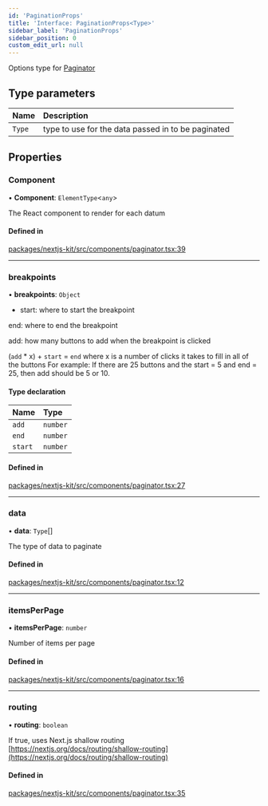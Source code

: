 ```yaml
---
id: 'PaginationProps'
title: 'Interface: PaginationProps<Type>'
sidebar_label: 'PaginationProps'
sidebar_position: 0
custom_edit_url: null
---
```


Options type for [Paginator](../modules.md#paginator)

## Type parameters

| Name   | Description                                        |
| :----- | :------------------------------------------------- |
| `Type` | type to use for the data passed in to be paginated |

## Properties

### Component

• **Component**: `ElementType`<`any`\>

The React component to render for each datum

#### Defined in

[packages/nextjs-kit/src/components/paginator.tsx:39](https://github.com/pantheon-systems/decoupled-kit-js/blob/32b3f2995/packages/nextjs-kit/src/components/paginator.tsx#L39)

---

### breakpoints

• **breakpoints**: `Object`

- start: where to start the breakpoint

end: where to end the breakpoint

add: how many buttons to add when the breakpoint is clicked

(`add` \* x) + `start` = `end` where x is a number of clicks it takes to fill in
all of the buttons For example: If there are 25 buttons and the start = 5 and
end = 25, then add should be 5 or 10.

#### Type declaration

| Name    | Type     |
| :------ | :------- |
| `add`   | `number` |
| `end`   | `number` |
| `start` | `number` |

#### Defined in

[packages/nextjs-kit/src/components/paginator.tsx:27](https://github.com/pantheon-systems/decoupled-kit-js/blob/32b3f2995/packages/nextjs-kit/src/components/paginator.tsx#L27)

---

### data

• **data**: `Type`[]

The type of data to paginate

#### Defined in

[packages/nextjs-kit/src/components/paginator.tsx:12](https://github.com/pantheon-systems/decoupled-kit-js/blob/32b3f2995/packages/nextjs-kit/src/components/paginator.tsx#L12)

---

### itemsPerPage

• **itemsPerPage**: `number`

Number of items per page

#### Defined in

[packages/nextjs-kit/src/components/paginator.tsx:16](https://github.com/pantheon-systems/decoupled-kit-js/blob/32b3f2995/packages/nextjs-kit/src/components/paginator.tsx#L16)

---

### routing

• **routing**: `boolean`

If true, uses Next.js shallow routing
[https://nextjs.org/docs/routing/shallow-routing](https://nextjs.org/docs/routing/shallow-routing)

#### Defined in

[packages/nextjs-kit/src/components/paginator.tsx:35](https://github.com/pantheon-systems/decoupled-kit-js/blob/32b3f2995/packages/nextjs-kit/src/components/paginator.tsx#L35)

